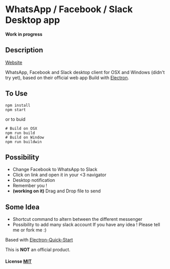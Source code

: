 # WhatsApp / Facebook / Slack Desktop app

**Work in progress**

## Description

[Website](http://ale-batt.github.io/multi_messenger)

WhatsApp, Facebook and Slack desktop client for OSX and Windows (didn't try yet), based on their official web app Build with [Electron](http://electron.atom.io/).  


## To Use

```
npm install
npm start
```
or to buid
```
# Build on OSX
npm run build
# Build on Window
npm run buildwin
```
## Possibility

- Change Facebook to WhatsApp to Slack
- Click on link and open it in your <3 navigator
- Desktop notification
- Remember you !
- **(working on it)** Drag and Drop file to send

## Some Idea
- Shortcut command to altern between the different messenger
- Possibility to add many slack account
If you have any idea ! Please tell me or fork me :)

Based with [Electron-Quick-Start](https://github.com/atom/electron-quick-start)

This is **NOT** an official product.

#### License [MIT](LICENSE.md)
